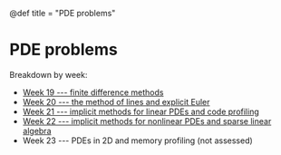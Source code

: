 @def title = "PDE problems"

# PDE problems

Breakdown by week:

* [Week 19 --- finite difference methods](finite_diff/)
* [Week 20 --- the method of lines and explicit Euler](explicit/)
* [Week 21 --- implicit methods for linear PDEs and code profiling](implicit_linear/)
* [Week 22 --- implicit methods for nonlinear PDEs and sparse linear algebra](implicit_nonlinear/)
* Week 23 --- PDEs in 2D and memory profiling (not assessed)
